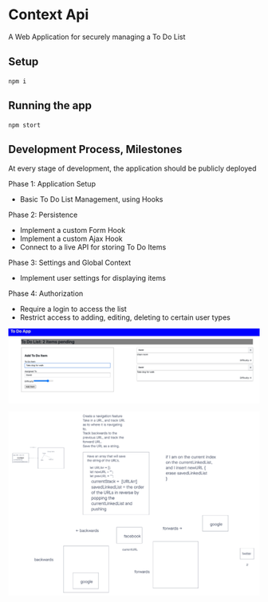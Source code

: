 # Context Api

A Web Application for securely managing a To Do List

## Setup

    npm i

## Running the app

    npm stort

## Development Process, Milestones

At every stage of development, the application should be publicly deployed

Phase 1: Application Setup

- Basic To Do List Management, using Hooks

Phase 2: Persistence

- Implement a custom Form Hook
- Implement a custom Ajax Hook
- Connect to a live API for storing To Do Items

Phase 3: Settings and Global Context

- Implement user settings for displaying items

Phase 4: Authorization

- Require a login to access the list
- Restrict access to adding, editing, deleting to certain user types

![preview](public/preview.png)

![uml](public/uml.png)
